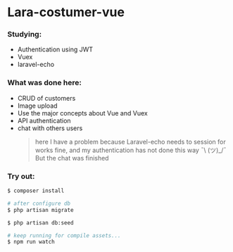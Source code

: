 # Lara-costumer-vue

### Studying:

- Authentication using JWT
- Vuex
- laravel-echo

### What was done here:

- CRUD of customers
- Image upload
- Use the major concepts about Vue and Vuex
- API authentication
- chat with others users
    > here I have a problem because Laravel-echo needs to session for works fine, 
    and my authentication has not done this way ¯\ (ツ)_/¯ But the chat was finished
    
### Try out:

```bash
$ composer install

# after configure db 
$ php artisan migrate 

$ php artisan db:seed

# keep running for compile assets...
$ npm run watch

```
